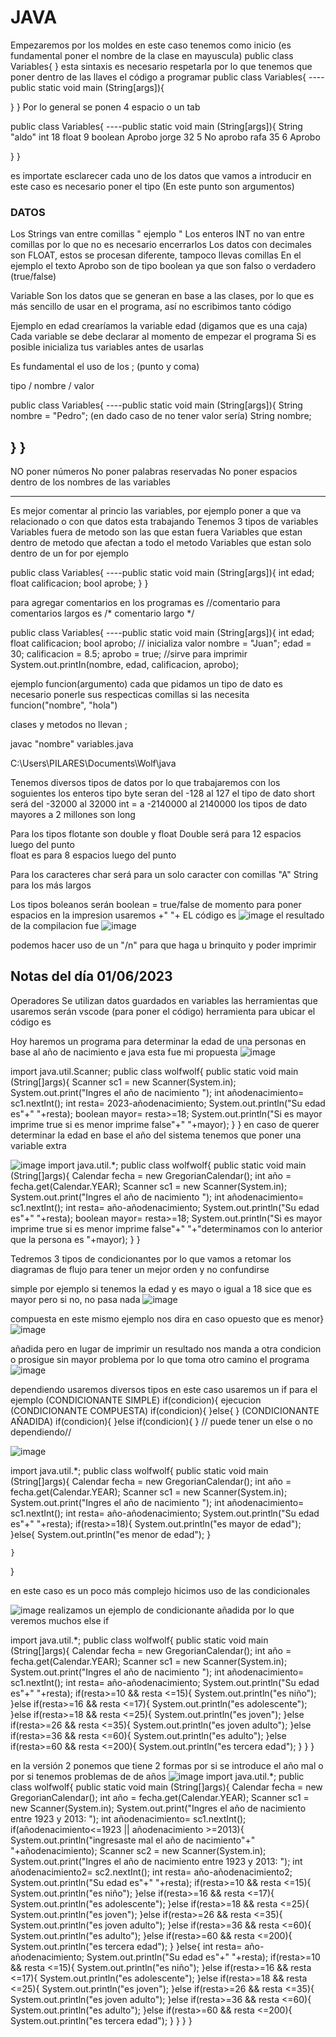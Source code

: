 # JAVA
Empezaremos por los moldes 
en este caso tenemos como inicio 
(es fundamental poner el nombre de la clase en mayuscula)
public class Variables{
}
esta sintaxis es necesario respetarla por lo que tenemos que poner dentro de las llaves el código a programar
public class Variables{
----public static void main (String[args]){
 
 }
}
Por lo general se ponen 4 espacio o un tab


public class Variables{
----public static void main (String[args]){
  String "aldo" int 18 float 9 boolean Aprobo
   jorge 32  5  No aprobo 
   rafa  35  6  Aprobo
   
 }
}

es importate esclarecer cada uno de los datos que vamos a introducir en este caso es necesario poner el tipo (En este punto son argumentos)
### DATOS
Los Strings van entre comillas " ejemplo "
Los enteros INT no van entre comillas por lo que no es necesario encerrarlos 
Los datos con decimales son FLOAT, estos se procesan diferente, tampoco llevas comillas
En el ejemplo el texto Aprobo son de tipo boolean ya que son falso o verdadero (true/false)

Variable 
Son los datos que se generan en base a las clases, por lo que es más sencillo de usar en el programa, así no escribimos tanto código

Ejemplo en edad crearíamos la variable edad (digamos que es una caja)
Cada variable se debe declarar al momento de empezar el programa
Si es posible inicializa tus variables antes de usarlas

Es fundamental el uso de los ; (punto y coma)

 tipo / nombre / valor
 
 public class Variables{
----public static void main (String[args]){
    String nombre = "Pedro"; 
    (en dado caso de no tener valor sería)
    String nombre;
    
  }
}
--------------------------------------------------------------------------------------------------------------------------------------------------------------------------------------

NO poner números
No poner palabras reservadas
No poner espacios dentro de los nombres de las variables

--------------------------------------------------------------------------------------------------------------------------------------------------------------------------------------
Es mejor comentar al princio las variables, por ejemplo poner a que va relacionado o con que datos esta trabajando
Tenemos 3 tipos de variables
Variables fuera de metodo son las que estan fuera
Variables que estan dentro de metodo que afectan a todo el metodo
Variables que estan solo dentro de un for por ejemplo 

public class Variables{
----public static void main (String[args]){
    int edad;
    float calificacion;
    bool aprobe;
 }
}

para agregar comentarios en los programas es //comentario
para comentarios largos es 
/* comentario largo */


public class Variables{
----public static void main (String[args]){
    int edad;
    float calificacion;
    bool aprobo;
// inicializa valor
    nombre = "Juan";
    edad = 30;
    calificacion = 8.5;
    aprobo = true;
    //sirve para imprimir
    System.out.printIn(nombre, edad, calificacion, aprobo);
    
    
ejemplo  funcion(argumento)
cada que pidamos un tipo de dato es necesario ponerle sus respecticas comillas si las necesita
 funcion("nombre", "hola")

clases y metodos no llevan ; 

javac "nombre" variables.java


C:\Users\PILARES\Documents\Wolf\java

Tenemos diversos tipos de datos por lo que trabajaremos con los soguientes
los enteros tipo byte seran del -128 al 127
el tipo de dato short será del -32000 al 32000
int = a -2140000 al 2140000
los tipos de dato mayores a 2 millones son long 


Para los tipos flotante son
double y float
Double será para 12 espacios luego del punto  
float es para 8 espacios luego del punto 


Para los caracteres
char será para un solo caracter con comillas "A"
String para los más largos


Los tipos boleanos serán
boolean = true/false
de momento para poner espacios en la impresion usaremos +" "+
EL código es
![image](https://github.com/RobertoAG117/Java_Notas/assets/125500565/3041db8e-1bb3-4ad3-83c4-57a8f2c72eed)
el resultado de la compilacion fue
![image](https://github.com/RobertoAG117/Java_Notas/assets/125500565/46fde224-cb05-4ded-97cc-0ae25192c0ce)

podemos hacer uso de un "/n" para que haga u brinquito y poder imprimir


## Notas del día 01/06/2023
Operadores 
Se utilizan datos guardados en variables
las herramientas que usaremos serán 
vscode (para poner el código)
herramienta para ubicar el código es 

 Hoy haremos un programa para determinar la edad de una personas en base al año de nacimiento e java 
 esta fue mi propuesta
 ![image](https://github.com/RobertoAG117/Java_Notas/assets/125500565/f4338636-8b12-4ac0-9a96-aa4a0c35573e)

import java.util.Scanner;
public class wolfwolf{
    public static void main (String[]args){
        Scanner sc1 = new Scanner(System.in);
        System.out.print("Ingres el año de nacimiento ");
        int añodenacimiento= sc1.nextInt();
        int resta= 2023-añodenacimiento;
        System.out.println("Su edad es"+" "+resta);
        boolean mayor= resta>=18;
        System.out.println("Si es mayor imprime true si es menor imprime false"+" "+mayor);
    }
}
en caso de querer determinar la edad en base el año del sistema tenemos que poner una variable extra

![image](https://github.com/RobertoAG117/Java_Notas/assets/125500565/af066291-0285-4235-8197-b43b3648148e)
import java.util.*;
public class wolfwolf{
    public static void main (String[]args){
        Calendar fecha = new GregorianCalendar();
        int año = fecha.get(Calendar.YEAR);
        Scanner sc1 = new Scanner(System.in);
        System.out.print("Ingres el año de nacimiento ");
        int añodenacimiento= sc1.nextInt();
        int resta= año-añodenacimiento;
        System.out.println("Su edad es"+" "+resta);
        boolean mayor= resta>=18;
        System.out.println("Si es mayor imprime true si es menor imprime false"+" "+"determinamos con lo anterior que la persona es "+mayor);
    }
}



Tedremos 3 tipos de condicionantes
por lo que vamos a retomar los diagramas de flujo para tener un mejor orden y no confundirse

simple
por ejemplo si tenemos la edad y es mayo o igual a 18 sice que es mayor pero si no, no pasa nada
![image](https://github.com/RobertoAG117/Java_Notas/assets/125500565/eeaa54fe-36d5-468b-9361-59d08609619f)

compuesta 
en este mismo ejemplo nos dira en caso opuesto que es menor}
![image](https://github.com/RobertoAG117/Java_Notas/assets/125500565/6ba58dfa-d0bc-4f9d-805a-65e1bf01fda6)

añadida
pero en lugar de imprimir un resultado nos manda a otra condicion o prosigue sin mayor problema por lo que toma otro camino el programa 
![image](https://github.com/RobertoAG117/Java_Notas/assets/125500565/eeeb52da-93dd-493a-9887-42a5c1ba2147)


dependiendo usaremos diversos tipos en este caso usaremos un if para el ejemplo
(CONDICIONANTE SIMPLE)
if(condicion){
ejecucion
(CONDICIONANTE COMPUESTA)
if(condicion){
}else{
}
(CONDICIONANTE AÑADIDA)
if(condicion){
}else if(condicion){
} // puede tener un else o no dependiendo//

![image](https://github.com/RobertoAG117/Java_Notas/assets/125500565/743ba92d-427d-469c-a0ac-bf4af817fe6a)

import java.util.*;
public class wolfwolf{
    public static void main (String[]args){
        Calendar fecha = new GregorianCalendar();
        int año = fecha.get(Calendar.YEAR);
        Scanner sc1 = new Scanner(System.in);
        System.out.print("Ingres el año de nacimiento ");
        int añodenacimiento= sc1.nextInt();
        int resta= año-añodenacimiento;
        System.out.println("Su edad es"+" "+resta);
        if(resta>=18){
            System.out.println("es mayor de edad");
        }else{
            System.out.println("es menor de edad");
            }
        
    }
}

en este caso es un poco más complejo hicimos uso de las condicionales

![image](https://github.com/RobertoAG117/Java_Notas/assets/125500565/8f16f99c-4ba6-4e8e-bd5e-8501a8d9745f)
realizamos un ejemplo de condicionante añadida por lo que veremos muchos else if

import java.util.*;
public class wolfwolf{
    public static void main (String[]args){
        Calendar fecha = new GregorianCalendar();
        int año = fecha.get(Calendar.YEAR);
        Scanner sc1 = new Scanner(System.in);
        System.out.print("Ingres el año de nacimiento ");
        int añodenacimiento= sc1.nextInt();
        int resta= año-añodenacimiento;
        System.out.println("Su edad es"+" "+resta);
        if(resta>=10 && resta <=15){
            System.out.println("es niño");
        }else if(resta>=16 && resta <=17){
            System.out.println("es adolescente");
        }else if(resta>=18 && resta <=25){
            System.out.println("es joven");
        }else if(resta>=26 && resta <=35){
            System.out.println("es joven adulto");
        }else if(resta>=36 && resta <=60){
            System.out.println("es adulto");
        }else if(resta>=60 && resta <=200){
            System.out.println("es tercera edad");
        }
    }
}


en la versión 2 ponemos que tiene 2 formas por si se introduce el año mal o por si tenemos problemas de de años
![image](https://github.com/RobertoAG117/Java_Notas/assets/125500565/769df107-dbcc-4bbe-b5f6-75b4eb85f328)
import java.util.*;
public class wolfwolf{
    public static void main (String[]args){
        Calendar fecha = new GregorianCalendar();
        int año = fecha.get(Calendar.YEAR);
        Scanner sc1 = new Scanner(System.in);
        System.out.print("Ingres el año de nacimiento entre 1923 y 2013: ");
        int añodenacimiento= sc1.nextInt();
        if(añodenacimiento<=1923 || añodenacimiento >=2013){
            System.out.println("ingresaste mal el año de nacimiento"+" "+añodenacimiento);
            Scanner sc2 = new Scanner(System.in);
            System.out.print("Ingres el año de nacimiento entre 1923 y 2013: ");
            int añodenacimiento2= sc2.nextInt();
            int resta= año-añodenacimiento2;
            System.out.println("Su edad es"+" "+resta);
            if(resta>=10 && resta <=15){
                System.out.println("es niño");
            }else if(resta>=16 && resta <=17){
                System.out.println("es adolescente");
            }else if(resta>=18 && resta <=25){
                System.out.println("es joven");
            }else if(resta>=26 && resta <=35){
                System.out.println("es joven adulto");
            }else if(resta>=36 && resta <=60){
                System.out.println("es adulto");
            }else if(resta>=60 && resta <=200){
                System.out.println("es tercera edad");
            }
            }else{
                int resta= año-añodenacimiento;
            System.out.println("Su edad es"+" "+resta);
            if(resta>=10 && resta <=15){
                System.out.println("es niño");
            }else if(resta>=16 && resta <=17){
                System.out.println("es adolescente");
            }else if(resta>=18 && resta <=25){
                System.out.println("es joven");
            }else if(resta>=26 && resta <=35){
                System.out.println("es joven adulto");
            }else if(resta>=36 && resta <=60){
                System.out.println("es adulto");
            }else if(resta>=60 && resta <=200){
                System.out.println("es tercera edad");
           }
        }
    }
}



